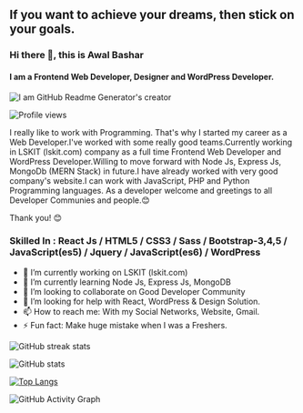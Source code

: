## If you want to achieve your dreams, then stick on your goals.
### Hi there 👋, this is Awal Bashar
#### I am a Frontend Web Developer, Designer and WordPress Developer.
![I am GitHub Readme Generator's creator](https://i.ibb.co/hXqxkHN/github-banner.jpg)

![Profile views](https://gpvc.arturio.dev/bashar0091)  

I really like to work with Programming. That's why I started my career as a Web Developer.I've worked with some really good teams.Currently working in LSKIT (lskit.com) company as a full time Frontend Web Developer and WordPress Developer.Willing to move forward with Node Js, Express Js, MongoDb (MERN Stack) in future.I have already worked with very good company's website.I can work with JavaScript, PHP and Python Programming languages.
As a developer welcome and greetings to all Developer Communies and people.😊

Thank you! 😊

### Skilled In : React Js / HTML5 / CSS3 / Sass / Bootstrap-3,4,5 / JavaScript(es5) / Jquery / JavaScript(es6) / WordPress 

- 🔭 I’m currently working on LSKIT (lskit.com) 
- 🌱 I’m currently learning Node Js, Express Js, MongoDB 
- 👯 I’m looking to collaborate on Good Developer Community 
- 🤔 I’m looking for help with React, WordPress & Design Solution. 
- 📫 How to reach me: With my Social Networks, Website, Gmail. 
- ⚡ Fun fact: Make huge mistake when I was a Freshers. 

![GitHub streak stats](https://github-readme-streak-stats.herokuapp.com/?user=bashar0091)  

![GitHub stats](https://github-readme-stats.vercel.app/api?username=bashar0091&show_icons=true) 

[![Top Langs](https://github-readme-stats.vercel.app/api/top-langs/?username=bashar0091)](https://github.com/anuraghazra/github-readme-stats)

![GitHub Activity Graph](https://activity-graph.herokuapp.com/graph?username=bashar0091)  


